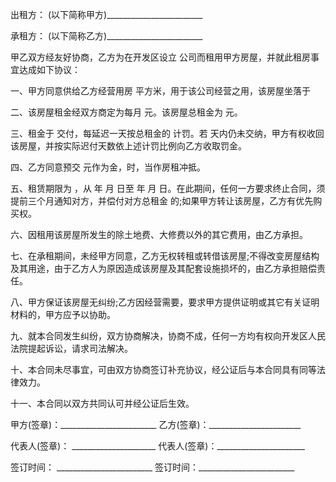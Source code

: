 
 


出租方： (以下简称甲方)________________________


承租方： (以下简称乙方)________________________


甲乙双方经友好协商，乙方为在开发区设立 公司而租用甲方房屋，并就此租房事宜达成如下协议：


一、甲方同意供给乙方经营用房 平方米，用于该公司经营之用，该房屋坐落于


二、该房屋租金经双方商定为每月 元。该房屋总租金为 元。


三、租金于 交付，每延迟一天按总租金的 计罚。若 天内仍未交纳，甲方有权收回该房屋，并按实际迟付天数依上述计罚比例向乙方收取罚金。


四、乙方同意预交 元作为金，时，当作房租冲抵。


五、租赁期限为 ，从 年 月 日至 年 月 日。在此期间，任何一方要求终止合同，须提前三个月通知对方，并偿付对方总租金 的;如果甲方转让该房屋，乙方有优先购买权。


六、因租用该房屋所发生的除土地费、大修费以外的其它费用，由乙方承担。


七、在承租期间，未经甲方同意，乙方无权转租或转借该房屋;不得改变房屋结构及其用途，由于乙方人为原因造成该房屋及其配套设施损坏的，由乙方承担赔偿责任。


八、甲方保证该房屋无纠纷;乙方因经营需要，要求甲方提供证明或其它有关证明材料的，甲方应予以协助。


九、就本合同发生纠纷，双方协商解决，协商不成，任何一方均有权向开发区人民法院提起诉讼，请求司法解决。


十、本合同未尽事宜，可由双方协商签订补充协议，经公证后与本合同具有同等法律效力。


十一、本合同以双方共同认可并经公证后生效。


甲方(签章)：________________________ 乙方(签章)：_______________________


代表人(签章)： _____________________ 代表人(签章)：______________________


签订时间： ________________________ 签订时间：________________________
 


 

 
 
 
 
 
  


  
 

  


  


  
 
 
 
 


